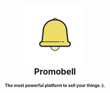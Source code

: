 <div align = "center">
  <p>
    <h1>
      <a href="https://github.com/joaofv/Promobell">
        <img src="https://github.com/joaofv/Promobell/blob/main/Imagens%20/logo_bell.png"/>
      </a>
      <br />
      Promobell
    </h1>
    <h4>The most powerful platform to sell your things :).</h4>
  </p>
</div>

